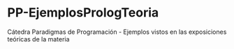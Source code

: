 PP-EjemplosPrologTeoria
=======================

Cátedra Paradigmas de Programación - Ejemplos vistos en las exposiciones teóricas de la materia

